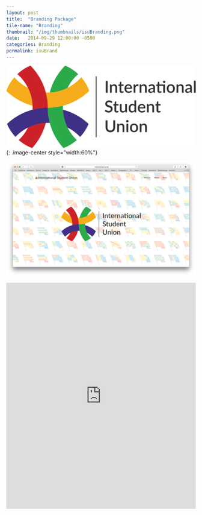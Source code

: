 ```yaml
---
layout: post
title:  "Branding Package"
tile-name: "Branding"
thumbnail: "/img/thumbnails/isuBranding.png"
date:   2014-09-29 12:00:00 -0500
categories: Branding
permalink: isuBrand
---
```


![ISU Logo](../img/ISU/ISUlogo.svg){: .image-center style="width:60%"}

![ISU Website](../img/ISU/ISUwebsite.png)

<iframe width="100%" height="600" src="http://e.issuu.com/embed.html#0/11599873" frameborder="0"allowfullscreen </iframe>

## Process

When starting this project I looked at what words described the International Student Union and what we do as an organization. I came up with the following: diverse, connected, global, community, social and fun.

![Inspiration / Research](../img/ISU/ISUinspiration.png)
![Iteration 1](../img/ISU/ISUiteration1.png)
![Iteration 2](../img/ISU/ISUiteration2.png)
![Iteration 3](../img/ISU/ISUiteration3.png)
![Iteration 4](../img/ISU/ISUiteration4.png)
![Iteration 5](../img/ISU/ISUiteration5.png)
![Iteration 6](../img/ISU/ISUiteration5.png)

These are the iterations I created for the brand image. Using different shapes and segments using five components as a symbol for the five inhabited continents. Looking at flag patterns and golden rectangles as one structure generating the logo.

![Text Iteration](../img/ISU/ISUcolorText1.png)
![Color Iteration](../img/ISU/ISUcolorText2.png)

This was the first high fidelity logo I came up with. Looking at text positioning relative to the logo and color as the next step in the process.


![Logo V1](../img/ISU/ISUlogoV1.png){: .image-center style="width:60%"}

After this logo I realized that the color worked as it was bright and as orange is a secondary color it incorporated several components, while the logo itself had no relation to any of the terms I had compiled, diverse, connected, global, community, social and fun.

![Iteration 7](../img/ISU/ISUiteration7.png)
![Iteration 8](../img/ISU/ISUiteration8.png)

I used the idea of interlocked circles similar to that of the olympic rings as a new direction or pattern for a more conceptually centered logo.

![Color Iteration](../img/ISU/ISUweaveColor.png)
![Overlay Iteration](../img/ISU/ISUweavePattern.png)

This led me to the final logo. Where I then looked into a color palette for each of the four segments. After I decided on the colors I looked into how the segments would tie in to one another. At the end I went with this color pattern and the half overlapped segments.

![Poster Design](../img/ISU/ISUposter.png){: .image-center style="width:40%"}

Using this new brand image I created a poster for one of our events.
